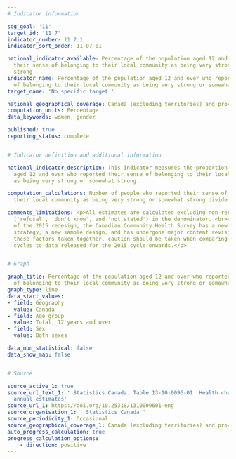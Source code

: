 ```yaml
---
# Indicator information

sdg_goal: '11'
target_id: '11.7'
indicator_number: 11.7.1
indicator_sort_order: 11-07-01

national_indicator_available: Percentage of the population aged 12 and over who reported
  their sense of belonging to their local community as being very strong or somewhat
  strong
indicator_name: Percentage of the population aged 12 and over who reported their sense
  of belonging to their local community as being very strong or somewhat strong
target_name: 'No specific target '

national_geographical_coverage: Canada (excluding territories) and provinces
computation_units: Percentage
data_keywords: women, gender

published: true
reporting_status: complete


# Indicator definition and additional information

national_indicator_description: This indicator measures the proportion of the population
  aged 12 and over who reported their sense of belonging to their local community
  as being very strong or somewhat strong.

computation_calculations: Number of people who reported their sense of belonging to
  their local community as being very strong or somewhat strong divided by total population.

comments_limitations: <p>All estimates are calculated excluding non-response categories
  ('refusal', 'don't know', and 'not stated') in the denominator. <br><br>As a result
  of the 2015 redesign, the Canadian Community Health Survey has a new collection
  strategy, a new sample design, and has undergone major content revisions. With all
  these factors taken together, caution should be taken when comparing data from previous
  cycles to data released for the 2015 cycle onwards.</p>


# Graph

graph_title: Percentage of the population aged 12 and over who reported their sense
  of belonging to their local community as being very strong or somewhat strong
graph_type: line
data_start_values:
- field: Geography
  value: Canada
- field: Age group
  value: Total, 12 years and over
- field: Sex
  value: Both sexes

data_non_statistical: false
data_show_map: false


# Source

source_active_1: true
source_url_text_1: ' Statistics Canada. Table 13-10-0096-01  Health characteristics,
  annual estimates'
source_url_1: https://doi.org/10.25318/1310009601-eng
source_organisation_1: ' Statistics Canada '
source_periodicity_1: Occasional
source_geographical_coverage_1: Canada (excluding territories) and provinces
auto_progress_calculation: true
progress_calculation_options:
    - direction: positive
---
```


